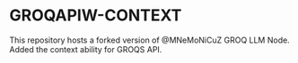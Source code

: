 # GROQAPIW-CONTEXT
This repository hosts a forked version of @MNeMoNiCuZ GROQ LLM Node. Added the context ability for GROQS API.

